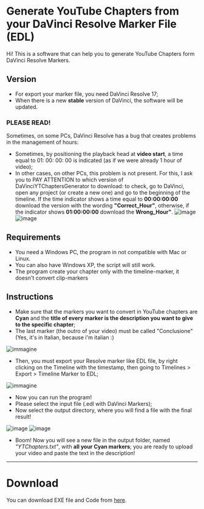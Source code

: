 # Generate YouTube Chapters from your DaVinci Resolve Marker File (EDL)
Hi! This is a software that can help you to generate YouTube Chapters form DaVinci Resolve Markers.

## Version
- For export your marker file, you need DaVinci Resolve 17;
- When there is a new **stable** version of DaVinci, the software will be updated.
### **PLEASE READ!**
Sometimes, on some PCs, DaVinci Resolve has a bug that creates problems in the management of hours:
- Sometimes, by positioning the playback head at **video start**, a time equal to 01: 00: 00: 00 is indicated (as if we were already 1 hour of video);
- In other cases, on other PCs, this problem is not present.
For this, I ask you to PAY ATTENTION to which version of DaVinciYTChaptersGenerator to download: to check, go to DaVinci, open any project (or create a new one) and go to the beginning of the timeline. If the time indicator shows a time equal to **00:00:00:00** download the version with the wording **"Correct_Hour"**, otherwise, if the indicator shows **01:00:00:00** download the **Wrong_Hour"**.
![image](https://user-images.githubusercontent.com/81535145/133614848-8b7d19e0-14ee-46af-bd07-1402dc722182.png)
![image](https://user-images.githubusercontent.com/81535145/133615450-9e88c845-efc3-425b-970c-7edfe567677b.png)

## Requirements
- You need a Windows PC, the program in not compatible with Mac or Linux.
- You can also have Windows XP, the script will still work.
- The program create your chapter only with the timeline-marker, it doesn't convert clip-markers

## Instructions
- Make sure that the markers you want to convert in YouTube chapters are **Cyan** and the **title of every marker is the description you want to give to the specific chapter**;
- The last marker (the outro of your video) must be called "Conclusione" (Yes, it's in Italian, because i'm italian :)

![immagine](https://user-images.githubusercontent.com/81535145/130810681-cb46af70-de34-44d2-9d38-8946864d7d15.png)
- Then, you must export your Resolve marker like EDL file, by right clicking on the Timeline with the timestamp, then going to Timelines > Export > Timeline Marker to EDL;

![immagine](https://user-images.githubusercontent.com/81535145/130809429-d946a9f3-ac86-4391-9205-bc62e83d4d43.png)
- Now you can run the program!
- Please select the input file (.edl with DaVinci Markers);
- Now select the output directory, where you will find a file with the final result!

![image](https://user-images.githubusercontent.com/81535145/134764281-c02351a7-8309-4f9b-af42-17bca5a0e97c.png) ![image](https://user-images.githubusercontent.com/81535145/134764319-2191df61-aa9b-44fd-93a8-1494c4f9bcec.png)

- Boom! Now you will see a new file in the output folder, named *"YTChapters.txt"*, with **all your Cyan markers**; you are ready to upload your video and paste the text in the description!
---
# Download
You can download EXE file and Code from [here](https://github.com/matteotrizza/DaVinciYTChaptersGenerator/releases).
